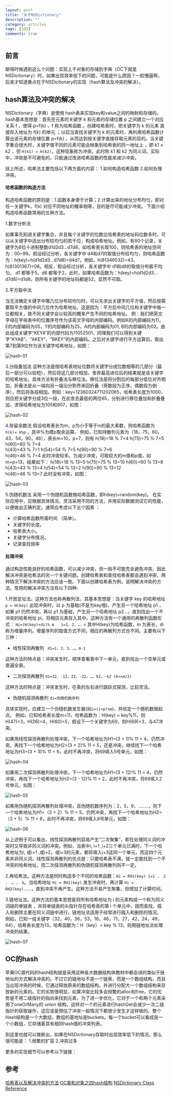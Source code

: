 ```yaml
---
layout: post
title: "关于NSDictionary"
description: ""
category: articles
tags: [iOS]
comments: true
---
```


## 前言

聊得时候遇到这么个问题：实现上千对象的存储到字典（OC下就是NSDictionary）时，如果出现效率低下的问题，可能是什么原因？一脸懵逼啊，后来才知道重点在于NSDictionary的实现（hash算法及冲突的解决）。

## hash算法及冲突的解决

NSDictionary（字典）是使用 hash表来实现key和value之间的映射和存储的。hash基本思想是：首先在元素的关键字 k 和元素的存储位置 p 之间建立一个对应关系 f ，使得 p=f(k) ，f 称为哈希函数 。创建哈希表时，把关键字为 k 的元素 直接存入地址为 f(k) 的单元 ；以后当查找关键字为 k 的元素时，再利用哈希函数计算出该元素的存储位置 p=f(k) ，从而达到按关键字直接存取元素的目的。当关键字集合很大时，关键字值不同的元素可能会映象到哈希表的同一地址上 ，即  k1 ≠ k2  ，但  `H(k1) = H(k2)`，这种现象称为冲突，此时称 k1 和 k2 为同义词。实际中，冲突是不可避免的，只能通过改进哈希函数的性能来减少冲突。

综上所述，哈希法主要包括以下两方面的内容：
1.如何构造哈希函数
2.如何处理冲突。

#### 哈希函数的构造方法

构造哈希函数的原则是：1.函数本身便于计算；2.计算出来的地址分布均匀，即对任一关键字k，f(k) 对应不同地址的概率相等，目的是尽可能减少冲突。
下面介绍构造哈希函数常用的五种方法。

1.数字分析法

如果事先知道关键字集合，并且每个关键字的位数比哈希表的地址码位数多时，可以从关键字中选出分布较均匀的若干位，构成哈希地址。例如，有80个记录，关键字为8位十进制整数d1d2d3…d7d8，如哈希表长取100，则哈希表的地址空间为：00~99。假设经过分析，各关键字中 d4和d7的取值分布较均匀，则哈希函数为：h(key)=h(d1d2d3…d7d8)=d4d7。例如，h(81346532)=43，h(81301367)=06。相反，假设经过分析，各关键字中 d1和d8的取值分布极不均匀， d1 都等于5，d8 都等于2，此时，如果哈希函数为：h(key)=h(d1d2d3…d7d8)=d1d8，则所有关键字的地址码都是52，显然不可取。

2.平方取中法

当无法确定关键字中哪几位分布较均匀时，可以先求出关键字的平方值，然后按需要取平方值的中间几位作为哈希地址。这是因为：平方后中间几位和关键字中每一位都相关，故不同关键字会以较高的概率产生不同的哈希地址。
例：我们把英文字母在字母表中的位置序号作为该英文字母的内部编码。例如K的内部编码为11，E的内部编码为05，Y的内部编码为25，A的内部编码为01, B的内部编码为02。由此组成关键字“KEYA”的内部代码为11052501，同理我们可以得到关键字“KYAB”、“AKEY”、“BKEY”的内部编码。之后对关键字进行平方运算后，取出第7到第9位作为该关键字哈希地址，如图：

![hash-01](https://lettleprince.github.io/images/20160711-NSDictionary/hash-01.png)

3.分段叠加法
这种方法是按哈希表地址位数将关键字分成位数相等的几部分（最后一部分可以较短），然后将这几部分相加，舍弃最高进位后的结果就是该关键字的哈希地址。具体方法有折叠法与移位法。移位法是将分割后的每部分低位对齐相加，折叠法是从一端向另一端沿分割界来回折叠（奇数段为正序，偶数段为倒序），然后将各段相加。例如：key=12360324711202065，哈希表长度为1000，则应把关键字分成3位一段，在此舍去最低的两位65，分别进行移位叠加和折叠叠加，求得哈希地址为105和907，如图：

![hash-02](https://lettleprince.github.io/images/20160711-NSDictionary/hash-02.png)

4.除留余数法
假设哈希表长为m，p为小于等于m的最大素数，则哈希函数为 `h(k)= k%p` ，其中%为模p取余运算。
例如，已知待散列元素为（18，75，60，43，54，90，46），表长m=10，p=7，则有
    h(18)=18 % 7=4    h(75)=75 % 7=5    h(60)=60 % 7=4   
    h(43)=43 % 7=1    h(54)=54 % 7=5    h(90)=90 % 7=6   
    h(46)=46 % 7=4
此时冲突较多。为减少冲突，可取较大的m值和p值，如m=p=13，结果如下：
    h(18)=18 % 13=5    h(75)=75 % 13=10    h(60)=60 % 13=8    
    h(43)=43 % 13=4    h(54)=54 % 13=2     h(90)=90 % 13=12   
    h(46)=46 % 13=7
此时没有冲突，如图：

![hash-03](https://lettleprince.github.io/images/20160711-NSDictionary/hash-03.png)

5.伪随机数法
采用一个伪随机函数做哈希函数，即h(key)=random(key)。
在实际应用中，应根据具体情况，灵活采用不同的方法，并用实际数据测试它的性能，以便做出正确判定。通常应考虑以下五个因素 ：

- 计算哈希函数所需时间 （简单）。
- 关键字的长度。
- 哈希表大小。
- 关键字分布情况。
- 记录查找频率

#### 处理冲突

通过构造性能良好的哈希函数，可以减少冲突，但一般不可能完全避免冲突，因此解决冲突是哈希法的另一个关键问题。创建哈希表和查找哈希表都会遇到冲突，两种情况下解决冲突的方法应该一致。下面以创建哈希表为例，说明解决冲突的方法。常用的解决冲突方法有以下四种:

1.开放定址法。这种方法也称再散列法，其基本思想是：当关键字 key 的哈希地址 `p = H(key)` 出现冲突时，以 p 为基础(不是为key哦)，产生另一个哈希地址 p1 ，如果 p1 仍然冲突，再以 p1 为基础，产生另一个哈希地址 p2…，直到找出一个不冲突的哈希地址 pi，将相应元素存入其中。这种方法有一个通用的再散列函数形式：
`Hi=(H(key)+di)% m   i=1，2，…，n`
其中H(key)为哈希函数，m 为表长，di称为增量序列。增量序列的取值方式不同，相应的再散列方式也不同。主要有以下三种：

- 线性探测再散列 ` di=1，2，3，…，m-1`

这种方法的特点是：冲突发生时，顺序查看表中下一单元，直到找出一个空单元或查遍全表。

- 二次探测再散列 `di=12，-12，22，-22，…，k2，-k2 (k<=m/2)`

这种方法的特点是：冲突发生时，在表的左右进行跳跃式探测，比较灵活。

- 伪随机探测再散列 `di=伪随机数序列`

具体实现时，应建立一个伪随机数发生器(如`i=(i+p)%m`)，并给定一个随机数做起点。
例如，已知哈希表长度m=11，哈希函数为：H(key) = key%11，则H(47)=3，H(26)=4，H(60)=5，假设下一个关键字为69，则H(69)=3，与47冲突。

如果用线性探测再散列处理冲突，下一个哈希地址为H1=(3 + 1)% 11 = 4，仍然冲突，再找下一个哈希地址为H2=(3 + 2)% 11 = 5，还是冲突，继续找下一个哈希地址为H3=(3 + 3)% 11 = 6，此时不再冲突，将69填入5号单元，如图：

![hash-04](https://lettleprince.github.io/images/20160711-NSDictionary/hash-04.png)

如果用二次探测再散列处理冲突，下一个哈希地址为H1=(3 + 12)% 11 = 4，仍然冲突，再找下一个哈希地址为H2=(3 - 12)% 11 = 2，此时不再冲突，将69填入2号单元，如图：

![hash-05](https://lettleprince.github.io/images/20160711-NSDictionary/hash-05.png)

如果用伪随机探测再散列处理冲突，且伪随机数序列为：2，5，9，……..，则下一个哈希地址为H1=（3 + 2）% 11 = 5，仍然冲突，再找下一个哈希地址为H2=（3 + 5）% 11 = 8，此时不再冲突，将69填入8号单元，如图：

![hash-06](https://lettleprince.github.io/images/20160711-NSDictionary/hash-06.png)

从上述例子可以看出，线性探测再散列容易产生“二次聚集”，即在处理同义词的冲突时又导致非同义词的冲突。例如，当表中i, i+1 ,i+2三个单元已满时，下一个哈希地址为i, 或i+1 ,或i+2，或i+3的元素，都将填入i+3这同一个单元，而这四个元素并非同义词。线性探测再散列的优点是：只要哈希表不满，就一定能找到一个不冲突的哈希地址，而二次探测再散列和伪随机探测再散列则不一定。

2.再哈希法。这种方法是同时构造多个不同的哈希函数：`Hi = RH1(key) i=1 ， 2 ， … ， k`。当哈希地址 `Hi = RH1(key)` 发生冲突时，再计算 `Hi = RH2(key)`……，直到冲突不再产生。这种方法不易产生聚集，但增加了计算时间。

3.链地址法。这种方法的基本思想是将所有哈希地址为 i 的元素构成一个称为同义词链的单链表 ，并将单链表的头指针存在哈希表的第 i 个单元中，因而查找、插入和删除主要在同义词链中进行。链地址法适用于经常进行插入和删除的情况。
例如，已知一组关键字（32，40，36，53，16，46，71，27，42，24，49，64），哈希表长度为13，哈希函数为：H（key）= key % 13，则用链地址法处理冲突的结果。

![hash-07](https://lettleprince.github.io/images/20160711-NSDictionary/hash-07.png)

## OC的hash

苹果OC源代码的hash结构就是采用这种各大数据结构体教材中都会讲的类似于链地址的方式解决冲突的。不过它的链地址不是一个链表，而是一个数组结构，而且当出现冲突的时候，它通过释放原来的数组结构，并进行分配大一个数组结构来存放新的元素的。它的劣势很明显，如果冲突比较多会频繁的alloc和free，它的优势是不用二级指针的指向来找到元素，为了进一步优化，它对于一个和两个元素采用了oneOrMany的 union 结构，这样对一个的元素进行hashGet会减少一次二级指针的获取操作，这应该是预估了冲突一般情况下都很少发生才这样做的。整个Hash结构是一个大数组，数组的基地址是buckets。每一个bucket可以看成是一个小数组，它存储着具有相同hash值的冲突列表。

到这里也就可以推断出，如果在NSDictionary存取时出现效率低下的情况，那么很可能是：
1.频繁的扩容
2.冲突过多

更多的实现细节可以参考以下链接：

## 参考

[哈希表以及解决冲突的方法](http://blog.csdn.net/it_bloggers/article/details/21334123?utm_source=tuicool&utm_medium=referral)
[OC类和对象之四hash结构](http://blog.csdn.net/lpstudy/article/details/22087713?utm_source=tuicool&utm_medium=referral)
[NSDictionary Class Reference](https://developer.apple.com/library/ios/documentation/Cocoa/Reference/Foundation/Classes/NSDictionary_Class/index.html#//apple_ref/doc/uid/TP40003648)

